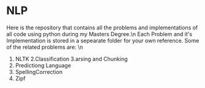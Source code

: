 # NLP
Here is the repository that contains all the problems and implementations of all code using python during my Masters Degree.\n
Each Problem and it's Implementation is stored in a sepearate folder for your own reference.
Some of the related problems are: \n
1. NLTK
2.Classification 
3.arsing and Chunking 
4. Predictiong Language
5. SpellingCorrection 
6. Zipf
